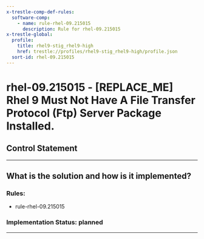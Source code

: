```yaml
---
x-trestle-comp-def-rules:
  software-comp:
    - name: rule-rhel-09.215015
      description: Rule for rhel-09.215015
x-trestle-global:
  profile:
    title: rhel9-stig_rhel9-high
    href: trestle://profiles/rhel9-stig_rhel9-high/profile.json
  sort-id: rhel-09.215015
---
```


# rhel-09.215015 - \[REPLACE_ME\] Rhel 9 Must Not Have A File Transfer Protocol (Ftp) Server Package Installed.

## Control Statement

______________________________________________________________________

## What is the solution and how is it implemented?

<!-- For implementation status enter one of: implemented, partial, planned, alternative, not-applicable -->

<!-- Note that the list of rules under ### Rules: is read-only and changes will not be captured after assembly to JSON -->

<!-- Add control implementation description here for control: rhel-09.215015 -->

### Rules:

  - rule-rhel-09.215015

### Implementation Status: planned

______________________________________________________________________
